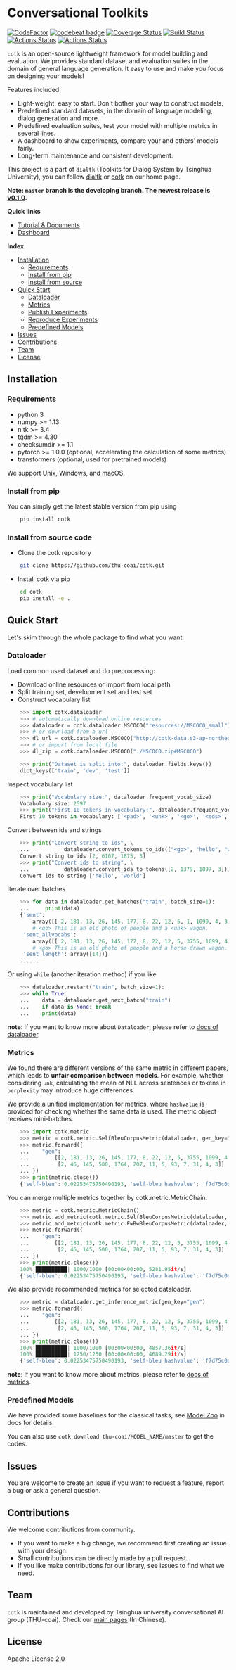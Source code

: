 
# Conversational Toolkits

[![CodeFactor](https://www.codefactor.io/repository/github/thu-coai/cotk/badge)](https://www.codefactor.io/repository/github/thu-coai/cotk)
[![codebeat badge](https://codebeat.co/badges/dc64db27-7e25-4fea-a231-3c9baac916f8)](https://codebeat.co/projects/github-com-thu-coai-cotk-master)
[![Coverage Status](https://coveralls.io/repos/github/thu-coai/cotk/badge.svg?branch=master)](https://coveralls.io/github/thu-coai/cotk?branch=master)
[![Build Status](https://travis-ci.com/thu-coai/cotk.svg?branch=master)](https://travis-ci.com/thu-coai/cotk)
[![Actions Status](https://github.com/thu-coai/cotk/workflows/windows/badge.svg)](https://github.com/thu-coai/cotk/actions)
[![Actions Status](https://github.com/thu-coai/cotk/workflows/macos/badge.svg)](https://github.com/thu-coai/cotk/actions)

``cotk`` is an open-source lightweight framework for model building and evaluation.
We provides standard dataset and evaluation suites in the domain of general language generation.
It easy to use and make you focus on designing your models!

Features included:

 * Light-weight, easy to start. Don't bother your way to construct models.
 * Predefined standard datasets, in the domain of language modeling, dialog generation and more.
 * Predefined evaluation suites, test your model with multiple metrics in several lines.
 * A dashboard to show experiments, compare your and others' models fairly.
 * Long-term maintenance and consistent development.

This project is a part of ``dialtk`` (Toolkits for Dialog System by Tsinghua University), you can follow [dialtk](http://coai.cs.tsinghua.edu.cn/dialtk/) or [cotk](http://coai.cs.tsinghua.edu.cn/dialtk/cotk/) on our home page.

**Note: ``master`` branch is the developing branch. The newest release is [v0.1.0](https://github.com/thu-coai/cotk/tree/v0.1.0).**

**Quick links**

* [Tutorial & Documents](https://thu-coai.github.io/cotk_docs/)
* [Dashboard](http://coai.cs.tsinghua.edu.cn/dashboard/)

**Index**

- [Installation](#installation)
  - [Requirements](#requirements)
  - [Install from pip](#install-from-pip)
  - [Install from source](#install-from-source)
- [Quick Start](#quick-start)
  - [Dataloader](#Dataloader)
  - [Metrics](#metrics)
  - [Publish Experiments](#publish-experiments)
  - [Reproduce Experiments](#reproduce-experiments)
  - [Predefined Models](#predefined-models)
- [Issues](#issues)
- [Contributions](#Contributions)
- [Team](#team)
- [License](#license)


## Installation

### Requirements

-  python 3
-  numpy >= 1.13
-  nltk >= 3.4
-  tqdm >= 4.30
-  checksumdir >= 1.1
-  pytorch >= 1.0.0 (optional, accelerating the calculation of some metrics)
-  transformers (optional, used for pretrained models)

We support Unix, Windows, and macOS.

### Install from pip

You can simply get the latest stable version from pip using

```bash
    pip install cotk
```

### Install from source code

* Clone the cotk repository

```bash
    git clone https://github.com/thu-coai/cotk.git
```

* Install cotk via pip

```bash
    cd cotk
    pip install -e .
```



## Quick Start

Let's skim through the whole package to find what you want. 

### Dataloader

Load common used dataset and do preprocessing:

* Download online resources or import from local path
* Split training set, development set and test set
* Construct vocabulary list

```python
    >>> import cotk.dataloader
    >>> # automatically download online resources
    >>> dataloader = cotk.dataloader.MSCOCO("resources://MSCOCO_small")
    >>> # or download from a url
    >>> dl_url = cotk.dataloader.MSCOCO("http://cotk-data.s3-ap-northeast-1.amazonaws.com/mscoco_small.zip#MSCOCO")
    >>> # or import from local file
    >>> dl_zip = cotk.dataloader.MSCOCO("./MSCOCO.zip#MSCOCO")

    >>> print("Dataset is split into:", dataloader.fields.keys())
    dict_keys(['train', 'dev', 'test'])
```

Inspect vocabulary list

```python
    >>> print("Vocabulary size:", dataloader.frequent_vocab_size)
    Vocabulary size: 2597
    >>> print("First 10 tokens in vocabulary:", dataloader.frequent_vocab_list[:10])
    First 10 tokens in vocabulary: ['<pad>', '<unk>', '<go>', '<eos>', '.', 'a', 'A', 'on', 'of', 'in']
```

Convert between ids and strings

```python
    >>> print("Convert string to ids", \
    ...           dataloader.convert_tokens_to_ids(["<go>", "hello", "world", "<eos>"]))
    Convert string to ids [2, 6107, 1875, 3]
    >>> print("Convert ids to string", \
    ...           dataloader.convert_ids_to_tokens([2, 1379, 1897, 3]))
	Convert ids to string ['hello', 'world']
```

Iterate over batches

```python
    >>> for data in dataloader.get_batches("train", batch_size=1):
    ...     print(data)
    {'sent':
        array([[ 2, 181, 13, 26, 145, 177, 8, 22, 12, 5, 1, 1099, 4, 3]]),
        # <go> This is an old photo of people and a <unk> wagon.
     'sent_allvocabs':
        array([[ 2, 181, 13, 26, 145, 177, 8, 22, 12, 5, 3755, 1099, 4, 3]]),
        # <go> This is an old photo of people and a horse-drawn wagon.
     'sent_length': array([14])}
    ......
```

Or using ``while`` (another iteration method) if you like

```python
    >>> dataloader.restart("train", batch_size=1):
    >>> while True:
    ...    data = dataloader.get_next_batch("train")
    ...    if data is None: break
    ...    print(data)
```


**note**: If you want to know more about ``Dataloader``, please refer to [docs of dataloader](https://thu-coai.github.io/cotk_docs/index.html#model-zoo).

### Metrics

We found there are different versions of the same metric in different papers,
which leads to **unfair comparison between models**. For example, whether considering
``unk``, calculating the mean of NLL across sentences or tokens in
``perplexity`` may introduce huge differences.

We provide a unified implementation for metrics, where ``hashvalue`` is provided for
checking whether the same data is used. The metric object receives mini-batches.

```python
    >>> import cotk.metric
    >>> metric = cotk.metric.SelfBleuCorpusMetric(dataloader, gen_key="gen")
    >>> metric.forward({
    ...    "gen":
    ...        [[2, 181, 13, 26, 145, 177, 8, 22, 12, 5, 3755, 1099, 4, 3],
    ...         [2, 46, 145, 500, 1764, 207, 11, 5, 93, 7, 31, 4, 3]]
    ... })
    >>> print(metric.close())
    {'self-bleu': 0.02253475750490193, 'self-bleu hashvalue': 'f7d75c0d0dbf53ffba4b845d1f61487fd2d6d3c0594b075c43111816c84c65fc'}
```

You can merge multiple metrics together by cotk.metric.MetricChain.


```python
    >>> metric = cotk.metric.MetricChain()
    >>> metric.add_metric(cotk.metric.SelfBleuCorpusMetric(dataloader, gen_key="gen"))
    >>> metric.add_metric(cotk.metric.FwBwBleuCorpusMetric(dataloader, reference_test_list=dataloader.get_all_batch('test')['sent_allvocabs'], gen_key="gen"))
    >>> metric.forward({
    ...    "gen":
    ...        [[2, 181, 13, 26, 145, 177, 8, 22, 12, 5, 3755, 1099, 4, 3],
    ...         [2, 46, 145, 500, 1764, 207, 11, 5, 93, 7, 31, 4, 3]]
    ... })
    >>> print(metric.close())
    100%|██████████| 1000/1000 [00:00<00:00, 5281.95it/s]
	{'self-bleu': 0.02253475750490193, 'self-bleu hashvalue': 'f7d75c0d0dbf53ffba4b845d1f61487fd2d6d3c0594b075c43111816c84c65fc', 'fw-bleu': 0.28135593382545376, 'bw-bleu': 0.027021522872801896, 'fw-bw-bleu': 0.04930753293488745, 'fw-bw-bleu hashvalue': '60a39f381e065e8df6fb5eb272984128c9aea7dee4ba50a43bfb768395a70762'}
```

We also provide recommended metrics for selected dataloader.

```python
    >>> metric = dataloader.get_inference_metric(gen_key="gen")
    >>> metric.forward({
    ...    "gen":
    ...        [[2, 181, 13, 26, 145, 177, 8, 22, 12, 5, 3755, 1099, 4, 3],
    ...         [2, 46, 145, 500, 1764, 207, 11, 5, 93, 7, 31, 4, 3]]
    ... })
    >>> print(metric.close())
    100%|██████████| 1000/1000 [00:00<00:00, 4857.36it/s]
	100%|██████████| 1250/1250 [00:00<00:00, 4689.29it/s]
	{'self-bleu': 0.02253475750490193, 'self-bleu hashvalue': 'f7d75c0d0dbf53ffba4b845d1f61487fd2d6d3c0594b075c43111816c84c65fc', 'fw-bleu': 0.3353037449663603, 'bw-bleu': 0.027327995838287513, 'fw-bw-bleu': 0.050537105917262654, 'fw-bw-bleu hashvalue': 'c254aa4008ae11b1bc4955e7cd1f7f3aad34b664178a585a218b1474970e3f23', 'gen': [['inside', 'is', 'an', 'elephant', 'shirt', 'of', 'people', 'and', 'a', 'grasslands', 'pulls', '.'], ['An', 'elephant', 'girls', 'baggage', 'sidewalk', 'with', 'a', 'clock', 'on', 'it', '.']]}
```


**note**: If you want to know more about metrics, please refer to [docs of metrics](https://thu-coai.github.io/cotk_docs/metric.html).

### Predefined Models


We have provided some baselines for the classical tasks, see [Model Zoo](https://thu-coai.github.io/cotk_docs/index.html#model-zoo) in docs for details.

You can also use ``cotk download thu-coai/MODEL_NAME/master`` to get the codes.


## Issues

You are welcome to create an issue if you want to request a feature, report a bug or ask a general question.

## Contributions

We welcome contributions from community. 

* If you want to make a big change, we recommend first creating an issue with your design.
* Small contributions can be directly made by a pull request.
* If you like make contributions for our library, see issues to find what we need.

## Team

`cotk` is maintained and developed by Tsinghua university conversational AI group (THU-coai). Check our [main pages](http://coai.cs.tsinghua.edu.cn/) (In Chinese).

## License

Apache License 2.0

